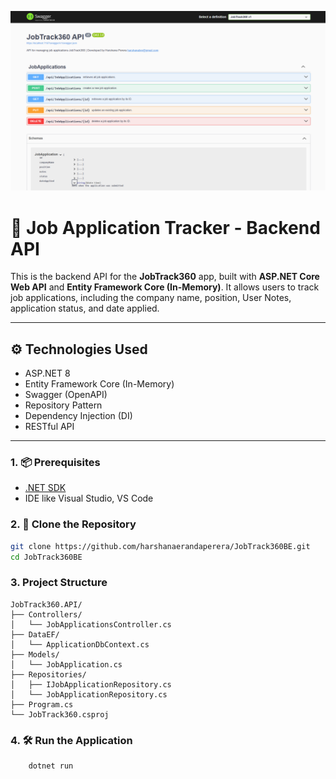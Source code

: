 ﻿![Job Tracker Banner](./assets/SwaggerImg.png)

# 📌 Job Application Tracker - Backend API

This is the backend API for the **JobTrack360** app, built with **ASP.NET Core Web API** and **Entity Framework Core (In-Memory)**. 
It allows users to track job applications, including the company name, position, User Notes, application status, and date applied.

---

## ⚙️ Technologies Used

- ASP.NET 8
- Entity Framework Core (In-Memory)
- Swagger (OpenAPI)
- Repository Pattern
- Dependency Injection (DI)
- RESTful API

---


### 1. 📦 Prerequisites

- [.NET SDK](https://dotnet.microsoft.com/en-us/download)
- IDE like Visual Studio, VS Code

### 2. 📁 Clone the Repository

```bash
git clone https://github.com/harshanaerandaperera/JobTrack360BE.git
cd JobTrack360BE
```

### 3. Project Structure

```
JobTrack360.API/
├── Controllers/
│   └── JobApplicationsController.cs
├── DataEF/
│   └── ApplicationDbContext.cs
├── Models/
│   └── JobApplication.cs
├── Repositories/
│   ├── IJobApplicationRepository.cs
│   └── JobApplicationRepository.cs
├── Program.cs
└── JobTrack360.csproj
```

### 4. 🛠️ Run the Application
```bash
	dotnet run
```